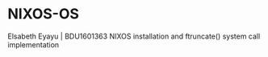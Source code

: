 # NIXOS-OS
Elsabeth Eyayu | BDU1601363
NIXOS installation and ftruncate() system call implementation

